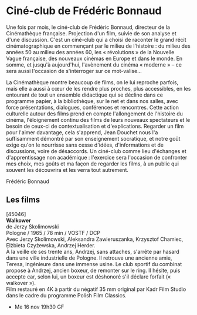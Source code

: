 # Ciné-club de Frédéric Bonnaud

Une fois par mois, le ciné-club de Frédéric Bonnaud, directeur de la Cinémathèque française. Projection d'un film, suivie de son analyse et d'une discussion. C'est un ciné-club qui a choisi de raconter le grand récit cinématographique en commençant par le milieu de l'histoire : du milieu des années 50 au milieu des années 60, les « révolutions » de la Nouvelle Vague française, des nouveaux cinémas en Europe et dans le monde. En somme, et jusqu'à aujourd'hui, l'avènement du cinéma « moderne » – ce sera aussi l'occasion de s'interroger sur ce mot-valise...

La Cinémathèque montre beaucoup de films, on le lui reproche parfois, mais elle a aussi à cœur de les rendre plus proches, plus accessibles, en les entourant de tout un ensemble didactique qui se décline dans ce programme papier, à la bibliothèque, sur le net et dans nos salles, avec force présentations, dialogues, conférences et rencontres. Cette action culturelle autour des films prend en compte l'allongement de l'histoire du cinéma, l'éloignement continu des films de leurs nouveaux spectateurs et le besoin de ceux-ci de contextualisation et d'explications. Regarder un film pour l'aimer davantage, cela s'apprend, Jean Douchet nous l'a suffisamment démontré par son enseignement socratique, et notre goût exige qu'on le nourrisse sans cesse d'idées, d'informations et de discussions, voire de désaccords. Un ciné-club comme lieu d'échanges et d'apprentissage non académique : l'exercice sera l'occasion de confronter mes choix, mes goûts et ma façon de regarder les films, à un public qui souvent les découvrira et les verra tout autrement.

Frédéric Bonnaud

## Les films

[45046]  
**Walkower**  
de Jerzy Skolimowski  
Pologne / 1965 / 78 min / VOSTF / DCP  
Avec Jerzy Skolimowski, Aleksandra Zawieruszanka, Krzysztof Chamiec, Elżbieta Czyżewska, Andrzej Herder.  
À la veille de ses trente ans, Andrzej, sans attaches, s'arrête par hasard dans une ville industrielle de Pologne. Il retrouve une ancienne amie, Teresa, ingénieure dans une immense usine. Le club sportif du combinat propose à Andrzej, ancien boxeur, de remonter sur le ring. Il hésite, puis accepte car, selon lui, un boxeur est déshonoré s'il déclare forfait (« walkover »).  
Film restauré en 4K à partir du négatif 35 mm original par Kadr Film Studio dans le cadre du programme Polish Film Classics.

- Me 16 nov 19h30 GF

